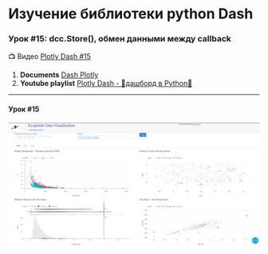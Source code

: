 # Изучение библиотеки python **Dash**
### Урок #15: dcc.Store(), обмен данными между callback

:tv: Видео [Plotly Dash #15][1]

1. **Documents** [Dash Plotly](https://dash.plotly.com/layout)
2. **Youtube playlist** [Plotly Dash - 🚀дашборд в Python🐍](https://www.youtube.com/watch?v=HExq59HlFb0&list=PLIAV3wuAPHZouwZlmvqmC-djRsaDKT8rC&index=1)

---
####  Урок #15
![Lesson's dash](lesson.png)


[1]: https://www.youtube.com/watch?v=KHfHBu74mUw&list=PLIAV3wuAPHZouwZlmvqmC-djRsaDKT8rC&index=16
